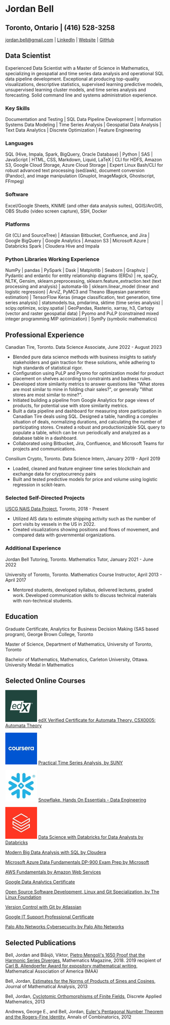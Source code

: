 # Jordan Bell

## Toronto, Ontario | (416) 528-3258

[jordan.bell@gmail.com](mailto:jordan.bell@gmail.com) | [LinkedIn](https://linkedin.com/in/jordanbell2357) | [Website](http://jordanbell.info) | [GitHub](https://github.com/jordanbell2357)

## Data Scientist

Experienced Data Scientist with a Master of Science in Mathematics, specializing in geospatial and time series data analysis and operational SQL data pipeline development. Exceptional at producing top-quality visualizations, descriptive statistics, supervised learning predictive models, unsupervised learning cluster models, and time series analysis and forecasting. Solid command line and systems administration experience.

### Key Skills

Documentation and Testing | SQL Data Pipeline Development | Information Systems Data Modeling | Time Series Analysis | Geospatial Data Analysis | Text Data Analytics | Discrete Optimization | Feature Engineering

### Languages

SQL (Hive, Impala, Spark, BigQuery, Oracle Database) | Python | SAS | JavaScript | HTML, CSS, Markdown, Liquid, LaTeX | CLI for HDFS, Amazon S3, Google Cloud Storage, Azure Cloud Storage | Expert Linux Bash/CLI for robust advanced text processing (sed/awk), document conversion (Pandoc), and image manipulation (Gnuplot, ImageMagick, Ghostscript, FFmpeg)

### Software

Excel/Google Sheets, KNIME (and other data analysis suites), QGIS/ArcGIS, OBS Studio (video screen capture), SSH, Docker

### Platforms

Git (CLI and SourceTree) | Atlassian Bitbucket, Confluence, and Jira | Google BigQuery | Google Analytics | Amazon S3 | Microsoft Azure | Databricks Spark | Cloudera Hive and Impala

### Python Libraries Working Experience

NumPy | pandas | PySpark | Dask | Matplotlib | Seaborn | Graphviz | Pydantic and erdantic for entity relationship diagrams (ERDs) | re, spaCy, NLTK, Gensim, sklearn.preprocessing, sklearn.feature_extraction.text (text processing and analysis) | automata-lib | sklearn.linear_model (linear and logistic regression) | ArviZ, PyMC3 and Theano (Bayesian parametric estimation) | TensorFlow Keras (image classification, text generation, time series analysis) | statsmodels.tsa, pmdarima, sktime (time series analysis) | scipy.optimize, scipy.spatial | GeoPandas, Rasterio, xarray, h3, Cartopy (vector and raster geospatial data) | Pyomo and PuLP (constrained mixed integer programming MIP optimization) | SymPy (symbolic mathematics)

## Professional Experience

Canadian Tire, Toronto. Data Science Associate, June 2022 - August 2023

- Blended pure data science methods with business insights to satisfy stakeholders and gain traction for these solutions, while adhering to high standards of statistical rigor.
- Configuration using PuLP and Pyomo for optimization model for product placement on shelves according to constraints and badness rules.
- Developed store similarity metrics to answer questions like "What stores are most similar to mine in folding chair sales?", or generally "What stores are most similar to mine?".
- Initiated building a pipeline from Google Analytics for page views of products, for potential use with store similarity metrics.
- Built a data pipeline and dashboard for measuring store participation in Canadian Tire deals using SQL. Designed a table, handling a complex situation of deals, normalizing durations, and calculating the number of participating stores. Created a robust and productionizable SQL query to populate a table, which can be run periodically and analyzed as a database table in a dashboard.
- Collaborated using Bitbucket, Jira, Confluence, and Microsoft Teams for projects and communications.


Consilium Crypto, Toronto. Data Science Intern, January 2019 - April 2019

- Loaded, cleaned and feature engineer time series blockchain and exchange data for cryptocurrency pairs
- Built and tested predictive models for price and volume using logistic regression in scikit-learn.

### Selected Self-Directed Projects

[USCG NAIS Data Project](https://github.com/jordanbell2357/uscg-nais-data), Toronto, 2018 - Present

- Utilized AIS data to estimate shipping activity such as the number of port visits by vessels in the US in 2022.
- Created visualizations showing positions and flows of movement, and compared data with governmental organizations.

### Additional Experience

Jordan Bell Tutoring, Toronto. Mathematics Tutor, January 2021 - June 2022

University of Toronto, Toronto. Mathematics Course Instructor, April 2013 - April 2017

- Mentored students, developed syllabus, delivered lectures, graded work. Developed communication skills to discuss technical materials with non-technical students.

## Education

Graduate Certificate, Analytics for Business Decision Making (SAS based program), George Brown College, Toronto

Master of Science, Department of Mathematics, University of Toronto, Toronto

Bachelor of Mathematics, Mathematics, Carleton University, Ottawa. University Medal in Mathematics

## Selected Online Courses

![](img/edx.jpg) [edX Verified Certificate for Automata Theory. CSX0005: Automata Theory](https://courses.edx.org/certificates/4ad76d04e8fc418ab10daed7c7904299)

![](img/Coursera.jpg) [Practical Time Series Analysis, by SUNY](https://www.coursera.org/account/accomplishments/certificate/JF3E2ZYX7W4V)

![](img/Snowflake.jpg) [Snowflake. Hands On Essentials - Data Engineering](https://www.credly.com/badges/76265419-c89e-4089-9dd1-1fb19cfc6271/linked_in_profile)

![](img/Databricks.jpg) [Data Science with Databricks for Data Analysts by Databricks](https://coursera.org/verify/specialization/42R9P8ZCMWJ6)

[Modern Big Data Analysis with SQL by Cloudera](https://coursera.org/share/758c31b0eca67317d378432811a49eae)

[Microsoft Azure Data Fundamentals DP-900 Exam Prep by Microsoft](https://coursera.org/share/3a9b0b2b40a9cbe9f257ca1000ea0271)

[AWS Fundamentals by Amazon Web Services](https://coursera.org/share/add6daea4dd38b3d06e02647736c9481)

[Google Data Analytics Certificate](https://www.credly.com/badges/edcdba60-5676-4202-91d0-aec1247fe104/linked_in_profile)

[Open Source Software Development, Linux and Git Specialization, by The Linux Foundation](https://www.credly.com/badges/3ca0eef0-4775-4a38-bae5-c500e12a35cc/linked_in_profile)

[Version Control with Git by Atlassian](https://coursera.org/share/6e44368590fe12674aa1f8e172719698)

[Google IT Support Professional Certificate](https://coursera.org/share/ec054a74b0af3665bc1921683fcb1c55)

[Palo Alto Networks Cybersecurity by Palo Alto Networks](https://coursera.org/share/2b4286e1772f2fd32fa89be409440459)

## Selected Publications

Bell, Jordan and Blåsjö, Viktor, [Pietro Mengoli's 1650 Proof that the Harmonic Series Diverges](https://doi.org/10.1080/0025570X.2018.1506656), Mathematics Magazine, 2018. 2019 recipient of [Carl B. Allendoerfer Award for expository mathematical writing](https://www.maa.org/programs-and-communities/member-communities/maa-awards/writing-awards/carl-b-allendoerfer-awards), Mathematical Association of America (MAA)

Bell, Jordan, [Estimates for the Norms of Products of Sines and Cosines](https://doi.org/10.1016/j.jmaa.2013.04.010), Journal of Mathematical Analysis, 2013

Bell, Jordan, [Cyclotomic Orthomorphisms of Finite Fields](https://doi.org/10.1016/j.dam.2012.08.013), Discrete Applied Mathematics, 2013

Andrews, George E., and Bell, Jordan, [Euler's Pentagonal Number Theorem and the Rogers-Fine Identity](https://doi.org/10.1007/s00026-012-0139-4), Annals of Combinatorics, 2012